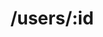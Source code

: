 ---
title: /users/:id
position: 1.4
type: put
description: Update User
parameters:
  - name: dateOfBirth
    content: User's date of birth
  - name: firstName
    content: User's first name
  - name: lastName
    content: User's last name
  - name: address1
    content: User's address line one
  - name: address2
    content: User's adress line two
  - name: state
    content: User's state
  - name: city
    content: User's city
  - name: zip
    content: User's zip
  - name: email
    content: User's email
  - name: phone
    content: User's phone
  - name: ssn
    content: User's social security number
  - name: passcode
    content: Four digit passcode 
  - name: password
    content: Password
  - name: subBackupWithld
    content: Is this user subjected to backup withholding 
  - name: usResident
    content: Is this user US resident
  - name: brokerDealerAff
    content: Is this user affiliated to any broker dealer
  - name: boardMember
    content: Is this user board member of a public listed company
content_markdown: |-
  Update an existing user in the system.
left_code_blocks:
  - code_block: |-
      $.ajax({
        "url": "http://api.kapitalwise.com/users/3",
        "type": "PUT",
        "data": {
        "dateOfBirth": "05/28/1988",
        "state": "NY",
        "lastName": "John",
        "firstName": "Doe",
        "address1": "43",
        "zip": "10010",
        "address2": "W 23rd Street",
        "usResident": "true",
        "city": "New York",
        "brokerDealerAff": "false",
        "boardMember": "false",
        "email": "john.doe@gmail.com",
        "subBackupWithld": "false",
        "phone":"+19143184030"
        },
        "success": function(data) {
          alert(data);
      }
      });
    title: jQuery
    language: javascript
right_code_blocks:
  - code_block: |2-
      { 
        "id": 3,
        "dateOfBirth": "05/28/1988",
        "state": "NY",
        "lastName": "John",
        "firstName": "Doe",
        "address1": "43",
        "zip": "10010",
        "address2": "W 23rd Street",
        "usResident": "true",
        "city": "New York",
        "brokerDealerAff": "false",
        "boardMember": "false",
        "email": "john.doe@gmail.com",
        "subBackupWithld": "false",
        "phone":"+19143184030",
        "finWellScore": null,
        "goalSubscriptions":[{"id":1, "status": "ACTIVE"}],
        "accounts": [1, 2, 3]
      }
    title: Response
    language: json
  - code_block: |2-
      {
        "error": true,
        "message": "User doesn't exist"
      }
    title: Error
    language: json
---